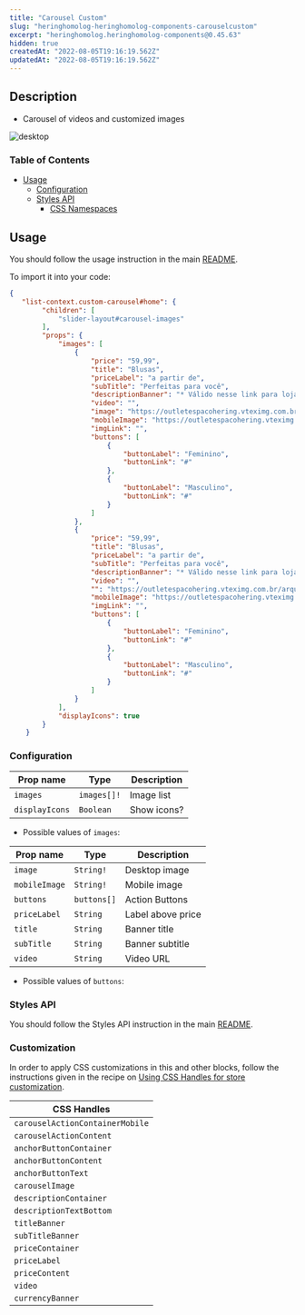 ```yaml
---
title: "Carousel Custom"
slug: "heringhomolog-heringhomolog-components-carouselcustom"
excerpt: "heringhomolog.heringhomolog-components@0.45.63"
hidden: true
createdAt: "2022-08-05T19:16:19.562Z"
updatedAt: "2022-08-05T19:16:19.562Z"
---
```

## Description

- Carousel of videos and customized images

![desktop](https://res.cloudinary.com/acct/image/upload/v1600198530/acct/banner_bsra4t.png)

### Table of Contents

- [Usage](#usage)
  - [Configuration](#configuration)
  - [Styles API](#styles-api)
    - [CSS Namespaces](#css-namespaces)

## Usage

You should follow the usage instruction in the main [README](/README.md#usage).

To import it into your code:

```JSON
{
   "list-context.custom-carousel#home": {
        "children": [
            "slider-layout#carousel-images"
        ],
        "props": {
            "images": [
                {
                    "price": "59,99",
                    "title": "Blusas",
                    "priceLabel": "a partir de",
                    "subTitle": "Perfeitas para você",
                    "descriptionBanner": "* Válido nesse link para loja virtual Hering Outlet.",
                    "video": "",
                    "image": "https://outletespacohering.vteximg.com.br/arquivos/banner-mobile-home.jpg",
                    "mobileImage": "https://outletespacohering.vteximg.com.br/arquivos/banner-mobile-home.jpg",
                    "imgLink": "",
                    "buttons": [
                        {
                            "buttonLabel": "Feminino",
                            "buttonLink": "#"
                        },
                        {
                            "buttonLabel": "Masculino",
                            "buttonLink": "#"
                        }
                    ]
                },
                {
                    "price": "59,99",
                    "title": "Blusas",
                    "priceLabel": "a partir de",
                    "subTitle": "Perfeitas para você",
                    "descriptionBanner": "* Válido nesse link para loja virtual Hering Outlet.",
                    "video": "",
                    "": "https://outletespacohering.vteximg.com.br/arquivos/banner-mobile-home.jpg",
                    "mobileImage": "https://outletespacohering.vteximg.com.br/arquivos/banner-mobile-home.jpg",
                    "imgLink": "",
                    "buttons": [
                        {
                            "buttonLabel": "Feminino",
                            "buttonLink": "#"
                        },
                        {
                            "buttonLabel": "Masculino",
                            "buttonLink": "#"
                        }
                    ]
                }
            ],
            "displayIcons": true
        }
    }
```

### Configuration

| Prop name      | Type        | Description |
| -------------- | ----------- | ----------- |
| `images`       | `images[]!` | Image list  |
| `displayIcons` | `Boolean`   | Show icons? |

- Possible values of `images`:

| Prop name     | Type        | Description       |
| ------------- | ----------- | ----------------- |
| `image`       | `String!`   | Desktop image     |
| `mobileImage` | `String!`   | Mobile image      |
| `buttons`     | `buttons[]` | Action Buttons    |
| `priceLabel`  | `String`    | Label above price |
| `title`       | `String`    | Banner title      |
| `subTitle`    | `String`    | Banner subtitle   |
| `video`       | `String`    | Video URL         |

- Possible values of `buttons`:

### Styles API

You should follow the Styles API instruction in the main [README](/README.md#styles-api).

### Customization

In order to apply CSS customizations in this and other blocks, follow the instructions given in the recipe on [Using CSS Handles for store customization](https://vtex.io/docs/recipes/style/using-css-handles-for-store-customization).

| CSS Handles                     |
| ------------------------------- |
| `carouselActionContainerMobile` |
| `carouselActionContent`         |
| `anchorButtonContainer`         |
| `anchorButtonContent`           |
| `anchorButtonText`              |
| `carouselImage`                 |
| `descriptionContainer`          |
| `descriptionTextBottom`         |
| `titleBanner`                   |
| `subTitleBanner`                |
| `priceContainer`                |
| `priceLabel`                    |
| `priceContent`                  |
| `video`                         |
| `currencyBanner`                |